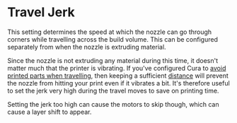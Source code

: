 Travel Jerk
====
This setting determines the speed at which the nozzle can go through corners while travelling across the build volume. This can be configured separately from when the nozzle is extruding material.

Since the nozzle is not extruding any material during this time, it doesn't matter much that the printer is vibrating. If you've configured Cura to [avoid printed parts when travelling](travel_avoid_other_parts.md), then keeping a sufficient [distance](travel_avoid_distance.md) will prevent the nozzle from hitting your print even if it vibrates a bit. It's therefore useful to set the jerk very high during the travel moves to save on printing time.

Setting the jerk too high can cause the motors to skip though, which can cause a layer shift to appear.